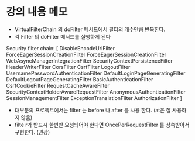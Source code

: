 # 강의 내용 메모

- VirtualFilterChain 의 doFilter 메서드에서 필터의 개수만큼 반복한다.
- 각 Filter 의 doFilter 메서드를 실행하게 된다

Security filter chain: [
    DisableEncodeUrlFilter
    ForceEagerSessionCreationFilter
    ForceEagerSessionCreationFilter
    WebAsyncManagerIntegrationFilter
    SecurityContextPersistenceFilter
    HeaderWriterFilter
    CorsFilter
    CsrfFilter
    LogoutFilter
    UsernamePasswordAuthenticationFilter
    DefaultLoginPageGeneratingFilter
    DefaultLogoutPageGeneratingFilter
    BasicAuthenticationFilter
    CsrfCookieFilter
    RequestCacheAwareFilter
    SecurityContextHolderAwareRequestFilter
    AnonymousAuthenticationFilter
    SessionManagementFilter
    ExceptionTranslationFilter
    AuthorizationFilter
]
- 대부분의 프로젝트에서는 filter 는 before 나 after 를 사용 한다. (at은 잘 사용하지 않음)
- filte r가 반드시 한번만 요청되어야 한다면 OncePerRequestFilter 를 상속받아서 구현한다. (권장)
